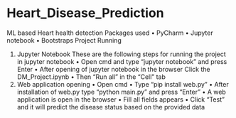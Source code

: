 # Heart_Disease_Prediction
ML based Heart health detection
Packages used
•	PyCharm
•	Jupyter notebook
•	Bootstraps
Project Running
1.	Jupyter Notebook
These are the following steps for running the project in jupyter notebook
•	Open cmd and type “jupyter notebook” and press Enter
•	After opening of jupyter notebook in the browser Click the DM_Project.ipynb
•	Then “Run all” in the “Cell” tab
2.	Web application opening 
•	Open cmd
•	Type “pip install web.py”
•	After installation of web.py type “python main.py” and press “Enter”
•	A web application is open in the browser
•	Fill all fields appears 
•	Click “Test” and it will predict the disease status based on the provided data
